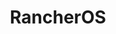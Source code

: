 ---
layout: posts_by_category
categories: rancheros
title: RancherOS
permalink: /category/rancheros
---
